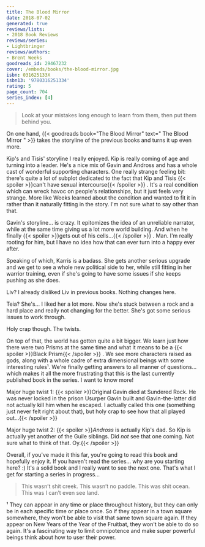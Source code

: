 ```yaml
---
title: The Blood Mirror
date: 2018-07-02
generated: true
reviews/lists:
- 2018 Book Reviews
reviews/series:
- Lightbringer
reviews/authors:
- Brent Weeks
goodreads_id: 29467232
cover: /embeds/books/the-blood-mirror.jpg
isbn: 031625133X
isbn13: '9780316251334'
rating: 5
page_count: 704
series_index: [4]
---
```

> Look at your mistakes long enough to learn from them, then put them behind you.

On one hand, {{< goodreads book="The Blood Mirror" text=" The Blood Mirror " >}} takes the storyline of the previous books and turns it up even more.  

<!--more-->

Kip's and Tisis' storyline I really enjoyed. Kip is really coming of age and turning into a leader. He's a nice mix of Gavin and Andross and has a whole cast of wonderful supporting characters. One really strange feeling bit: there's quite a lot of subplot dedicated to the fact that Kip and Tisis  {{< spoiler >}}can't have sexual intercourse{{< /spoiler >}}  . It's a real condition which can wreck havoc on people's relationships, but it just feels very strange. More like Weeks learned about the condition and wanted to fit it in rather than it naturally fitting in the story. I'm not sure what to say other than that.  

Gavin's storyline... is crazy. It epitomizes the idea of an unreliable narrator, while at the same time giving us a lot more world building. And when he finally  {{< spoiler >}}gets out of his cells...{{< /spoiler >}}  . Man. I'm really rooting for him, but I have no idea how that can ever turn into a happy ever after.  

Speaking of which, Karris is a badass. She gets another serious upgrade and we get to see a whole new political side to her, while still fitting in her warrior training, even if she's going to have some issues if she keeps pushing as she does.  

Liv? I already disliked Liv in previous books. Nothing changes here.  

Teia? She's... I liked her a lot more. Now she's stuck between a rock and a hard place and really not changing for the better. She's got some serious issues to work through.  

Holy crap though. The twists.  

On top of that, the world has gotten quite a bit bigger. We learn just how there were two Prisms at the same time and what it means to be a  {{< spoiler >}}Black Prism{{< /spoiler >}}  . We see more characters raised as gods, along with a whole cadre of extra dimensional beings with some interesting rules¹. We're finally getting answers to all manner of questions... which makes it all the more frustrating that this is the last currently published book in the series. I want to know more!  

Major huge twist 1:  {{< spoiler >}}Original Gavin died at Sundered Rock. He was never locked in the prison Usurper Gavin built and Gavin-the-latter did not actually kill him when he escaped. I actually called this one (something just never felt right about that), but holy crap to see how that all played out...{{< /spoiler >}}  

Major huge twist 2:  {{< spoiler >}}_Andross_ is actually Kip's dad. So Kip is actually yet another of the Guile siblings. Did _not_ see that one coming. Not sure what to think of that. Oy.{{< /spoiler >}}  

Overall, if you've made it this far, you're going to read this book and hopefully enjoy it. If you haven't read the series... why are you starting here? :) It's a solid book and I really want to see the next one. That's what I get for starting a series in progress...  

> This wasn’t shit creek. This wasn’t no paddle. This was shit ocean. This was I can’t even see land.

¹ They can appear in any time or place throughout history, but they can only be in each specific time or place once. So if they appear in a town square somewhere, they won't be able to visit that same town square again. If they appear on New Years of the Year of the Fruitbat, they won't be able to do so again. It's a fascinating way to limit omnipotence and make super powerful beings think about how to user their power.